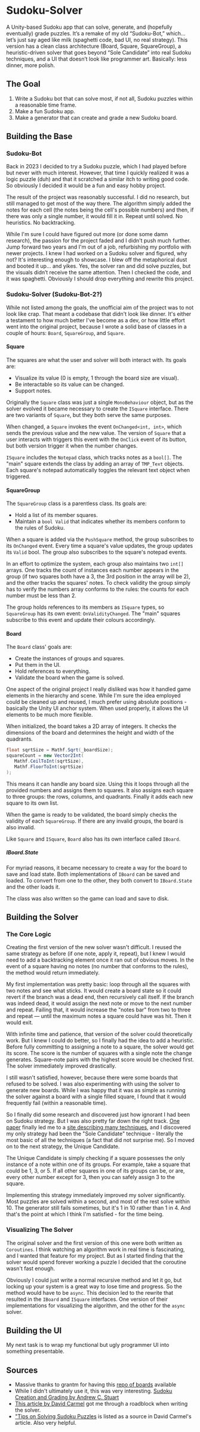 # Sudoku-Solver

A Unity-based Sudoku app that can solve, generate, and (hopefully eventually) grade puzzles. It’s a remake of my old “Sudoku-Bot,” which… let’s just say aged like milk (spaghetti code, bad UI, no real strategy). This version has a clean class architecture (Board, Square, SquareGroup), a heuristic-driven solver that goes beyond “Sole Candidate” into real Sudoku techniques, and a UI that doesn’t look like programmer art. Basically: less dinner, more polish.

## The Goal

1. Write a Sudoku bot that can solve most, if not all, Sudoku puzzles within a reasonable time frame.
2. Make a fun Sudoku app.
3. Make a generator that can create and grade a new Sudoku board.

## Building the Base

### Sudoku-Bot

Back in 2023 I decided to try a Sudoku puzzle, which I had played before but never with much interest. However, that time I quickly realized it was a logic puzzle (duh) and that it scratched a similar itch to writing good code. So obviously I decided it would be a fun and easy hobby project.

The result of the project was reasonably successful. I did no research, but still managed to get most of the way there. The algorithm simply added the notes for each cell (the notes being the cell's possible numbers) and then, if there was only a single number, it would fill it in. Repeat until solved. No heuristics. No backtracking.

While I'm sure I could have figured out more (or done some damn research), the passion for the project faded and I didn't push much further. Jump forward two years and I'm out of a job, refurbishing my portfolio with newer projects. I knew I had worked on a Sudoku solver and figured, why not? It's interesting enough to showcase. I blew off the metaphorical dust and booted it up... and yikes. Yes, the solver ran and did solve puzzles, but the visuals didn’t receive the same attention. Then I checked the code, and it was spaghetti. Obviously I should drop everything and rewrite this project.

### Sudoku-Solver (Sudoku-Bot-2?)

While not listed among the goals, the unofficial aim of the project was to not look like crap. That meant a codebase that didn't look like dinner. It's either a testament to how much better I've become as a dev, or how little effort went into the original project, because I wrote a solid base of classes in a couple of hours: `Board`, `SquareGroup`, and `Square`.

#### Square

The squares are what the user and solver will both interact with. Its goals are:

* Visualize its value (0 is empty, 1 through the board size are visual).
* Be interactable so its value can be changed.
* Support notes.

Originally the `Square` class was just a single `MonoBehaviour` object, but as the solver evolved it became necessary to create the `ISquare` interface. There are two variants of `Square`, but they both serve the same purposes.

When changed, a `Square` invokes the event `OnChanged<int, int>`, which sends the previous value and the new value. The version of `Square` that a user interacts with triggers this event with the `OnClick` event of its button, but both version trigger it when the number changes.

`ISquare` includes the `Notepad` class, which tracks notes as a `bool[]`. The "main" square extends the class by adding an array of `TMP_Text` objects. Each square's notepad automatically toggles the relevant text object when triggered.

#### SquareGroup

The `SquareGroup` class is a parentless class. Its goals are:

* Hold a list of its member squares.
* Maintain a `bool Valid` that indicates whether its members conform to the rules of Sudoku.

When a square is added via the `PushSquare` method, the group subscribes to its `OnChanged` event. Every time a square's value updates, the group updates its `Valid` bool. The group also subscribes to the square's notepad events.

In an effort to optimize the system, each group also maintains two `int[]` arrays. One tracks the count of instances each number appears in the group (if two squares both have a 3, the 3rd position in the array will be 2), and the other tracks the squares' notes. To check validity the group simply has to verify the numbers array conforms to the rules: the counts for each number must be less than 2.

The group holds references to its members as `ISquare` types, so `SquareGroup` has its own event: `OnValidityChanged`. The "main" squares subscribe to this event and update their colours accordingly.

#### Board

The `Board` class' goals are:

* Create the instances of groups and squares.
* Put them in the UI.
* Hold references to everything.
* Validate the board when the game is solved.

One aspect of the original project I really disliked was how it handled game elements in the hierarchy and scene. While I'm sure the idea employed could be cleaned up and reused, I much prefer using absolute positions - basically the Unity UI anchor system. When used properly, it allows the UI elements to be much more flexible.

When initialized, the board takes a 2D array of integers. It checks the dimensions of the board and determines the height and width of the quadrants.

```c#
float sqrtSize = Mathf.Sqrt(_boardSize);
squareCount = new Vector2Int(
   Mathf.CeilToInt(sqrtSize),
   Mathf.FloorToInt(sqrtSize)
);
```

This means it can handle any board size. Using this it loops through all the provided numbers and assigns them to squares. It also assigns each square to three groups: the rows, columns, and quadrants. Finally it adds each new square to its own list.

When the game is ready to be validated, the board simply checks the validity of each `SquareGroup`. If there are any invalid groups, the board is also invalid.

Like `Square` and `ISquare`, `Board` also has its own interface called `IBoard`.

##### IBoard.State

For myriad reasons, it became necessary to create a way for the board to save and load state. Both implementations of `IBoard` can be saved and loaded. To convert from one to the other, they both convert to `IBoard.State` and the other loads it.

The class was also written so the game can load and save to disk.

## Building the Solver

### The Core Logic

Creating the first version of the new solver wasn't difficult. I reused the same strategy as before (if one note, apply it, repeat), but I knew I would need to add a backtracking element once it ran out of obvious moves. In the event of a square having no notes (no number that conforms to the rules), the method would return immediately.

My first implementation was pretty basic: loop through all the squares with two notes and see what sticks. It would create a board state so it could revert if the branch was a dead end, then recursively call itself. If the branch was indeed dead, it would assign the next note or move to the next number and repeat. Failing that, it would increase the "notes bar" from two to three and repeat — until the maximum notes a square could have was hit. Then it would exit.

With infinite time and patience, that version of the solver could theoretically work. But I knew I could do better, so I finally had the idea to add a heuristic. Before fully committing to assigning a note to a square, the solver would get its score. The score is the number of squares with a single note the change generates. Square–note pairs with the highest score would be checked first. The solver immediately improved drastically.

I still wasn't satisfied, however, because there were some boards that refused to be solved. I was also experimenting with using the solver to generate new boards. While I was happy that it was as simple as running the solver against a board with a single filled square, I found that it would frequently fail (within a reasonable time).

So I finally did some research and discovered just how ignorant I had been on Sudoku strategy. But I was also pretty far down the right track. [One paper](https://medium.com/@davidcarmel/solving-sudoku-by-heuristic-search-b0c2b2c5346e) finally led me to a [site describing many techniques](https://www.kristanix.com/sudokuepic/sudoku-solving-techniques.php), and I discovered my only strategy had been the "Sole Candidate" technique - literally the most basic of all the techniques (a fact that did not surprise me). So I moved on to the next strategy, the Unique Candidate.

The Unique Candidate is simply checking if a square possesses the only instance of a note within one of its groups. For example, take a square that could be 1, 3, or 5. If all other squares in one of its groups can be, or are, every other number except for 3, then you can safely assign 3 to the square.

Implementing this strategy immediately improved my solver significantly. Most puzzles are solved within a second, and most of the rest solve within 10. The generator still fails sometimes, but it's 1 in 10 rather than 1 in 4. And that's the point at which I think I'm satisfied - for the time being.

### Visualizing The Solver

The original solver and the first version of this one were both written as `Coroutines`. I think watching an algorithm work in real time is fascinating, and I wanted that feature for my project. But as I started finding that the solver would spend forever working a puzzle I decided that the coroutine wasn't fast enough.

Obviously I could just write a normal recursive method and let it go, but locking up your system is a great way to lose time and progress. So the method would have to be `async`. This decision led to the rewrite that resulted in the `IBoard` and `ISquare` interfaces. One version of their implementations for visualizing the algorithm, and the other for the `async` solver.

## Building the UI

My next task is to wrap my functional but ugly programmer UI into something presentable.

## Sources
- Massive thanks to grantm for having this [repo of boards](https://github.com/grantm/sudoku-exchange-puzzle-bank) available
- While I didn't ultimately use it, this was very interesting. [Sudoku Creation and Grading by Andrew C. Stuart](https://www.sudokuwiki.org/Sudoku_Creation_and_Grading.pdf)
- [This article by David Carmel](https://medium.com/@davidcarmel/solving-sudoku-by-heuristic-search-b0c2b2c5346e) got me through a roadblock when writing the solver.
- ["Tips on Solving Sudoku Puzzles](https://www.kristanix.com/sudokuepic/sudoku-solving-techniques.php) is listed as a source in David Carmel's article. Also very helpful.
